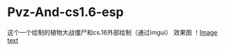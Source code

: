# Pvz-And-cs1.6-esp
这个一个绘制的植物大战僵尸和cs.16外部绘制（通过imgui）
效果图
！[Image text](https://github.com/shibaming/Pvz-And-cs1.6-esp/blob/main/effect/cs.png)
